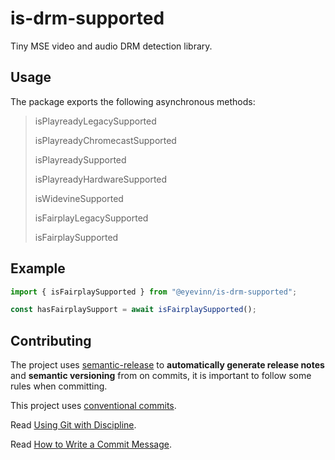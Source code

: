 # is-drm-supported

Tiny MSE video and audio DRM detection library.

## Usage

The package exports the following asynchronous methods:

> isPlayreadyLegacySupported
>
> isPlayreadyChromecastSupported
>
> isPlayreadySupported
>
> isPlayreadyHardwareSupported
>
> isWidevineSupported
>
> isFairplayLegacySupported
>
> isFairplaySupported

## Example

```typescript
import { isFairplaySupported } from "@eyevinn/is-drm-supported";

const hasFairplaySupport = await isFairplaySupported();
```

## Contributing

The project uses [semantic-release](https://github.com/semantic-release/semantic-release) to **automatically generate release notes** and **semantic versioning** from on commits, it is important to follow some rules when committing.

This project uses [conventional commits](https://www.conventionalcommits.org/en/v1.0.0/#summary).

Read [Using Git with Discipline](https://drewdevault.com/2019/02/25/Using-git-with-discipline.html).

Read [How to Write a Commit Message](https://chris.beams.io/posts/git-commit/).
